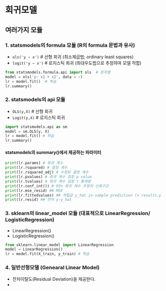 회귀모델 
==
여러가지 모듈 
--
### 1. statsmodels의 formula 모듈 (R의 formula 문법과 유사)
* ```ols('y ~ x')``` # 선형 회귀 (최소제곱법; ordinary least squares)
* ```logit('y ~ x')``` # 로지스틱 회귀 (최대우도법으로 추정하여 모델 적합) 
```python
from statsmodels.formula.api import ols  # 문자열
model = ols('y~ x1 + x2', data = ~)
lr = model.fit()  # 학습
lr.summary()
```
### 2. statsmodels의 api 모듈 
* ```OLS(y,X)``` # 선형 회귀 
* ```Logit(y,X)``` # 로지스틱 회귀 
```python
import statsmodels.api as sm 
model = sm.OLS(y, X)
lr = model.fit() # 학습
lr.summary()
```
#### statsmodels의 summary()에서 제공하는 파라미터 
```python
print(lr.params) # 회귀 계수
print(lr.rsquared) # 결정 계수
print(lr.rsquared_adj) # 수정된 결정 계수
print(lr.pvalues) # 회귀 계수 검정 p value
print(lr.tvalues) # 회귀 계수 검정 t 통계량
print(lr.conf_int()) # 95% 회귀 계수 추정치 신뢰구간
print(lr.mse_resid) ## MSE
print(lr.fittedvalues) ## 적합값 y_hat in-sample prediction (= results.predict(X))
print(lr.resid) ## 잔차 y-y_hat
```


### 3. sklearn의 linear_model 모듈 (대표적으로 LinearRegression/ LogisticRegression)
* LinearRegression()
* LogisticRegression()
```python
from sklearn.linear_model import LinearRegression 
model = LinearRegression()
lr = model.fit(X_train, y_train) # 학습
```
### 4. 일반선형모델 (Genearal Linear Model) 
* 잔차이탈도(Residual Deviation)을 제공한다.
* 
